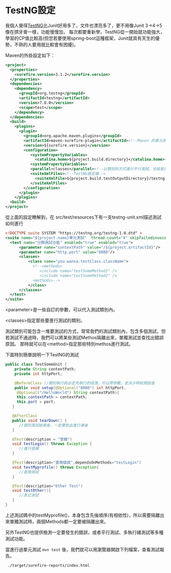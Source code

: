 # TestNG設定

我個人覺得[TestNG](https://testng.org/doc/)比Junit好用多了，文件也漂亮多了，更不用像Junit 3->4->5 像在擠牙膏一樣，功能慢慢加，
每次都要重新學，TestNG從一開始就功能強大，學習的CP值比較高(但您若要使用spring-boot這種框架，Junit就具有天生的優勢，不熟的人要用就比較會有困擾)。

Maven的外掛設定如下：

```xml
<project>
  <properties>
    <surefire.version>3.1.2</surefire.version>
  </properties>
  <dependencies>
    <dependency>
      <groupId>org.testng</groupId>
      <artifactId>testng</artifactId>
      <version>7.8.0</version>
      <scope>test</scope>
    </dependency>
  </dependencies>
  <build>
    <plugins>
      <plugin>
        <groupId>org.apache.maven.plugins</groupId>
        <artifactId>maven-surefire-plugin</artifactId><!--Maven 的單元測試外掛-->
        <version>${surefire.version}</version>
        <configuration>
           <systemPropertyVariables>
             <catalina.home>${project.build.directory}</catalina.home><!--這是我Log4J2會用到的系統變數，跟TestNG無關-->
           <systemPropertyVariables>
           <parallel>classes</parallel><!--以類別的方式進行平行測試，也就是測試Class之間無關聯，可同時開啟測試-->
           <suiteXmlFiles><!--TestNG設定檔-->
             <suiteXmlFile>${project.build.testOutputDirectory}/testng-unit.xml</suiteXmlFile>
           </suiteXmlFiles>
        </configuration>
      </plugin>
    </plugins>
  <build>
</project>
```

從上面的設定瞭解到，在 src/test/resources下有一支testng-unit.xml描述測試如何進行

```xml
<!DOCTYPE suite SYSTEM "https://testng.org/testng-1.0.dtd" >
<suite name="${project.name}單元測試"  thread-count="4" skipfailedinvocationcounts="false" parallel="classes" verbose="10">
  <test name="分群測試功能" enabled="true" enabled="true">
      <parameter name="contextPath" value="/${project.artifactId}"/>
      <parameter name="http.port" value="8080"/>
      <classes>
          <class name="you.wanna.testClass.className">
            <!--<methods>
               <include name="testSomeMethod1" />
               <include name="testSomeMethod2" />
            <methods>-->
          </class>
      </classes>
  </test>
</suite>
```
&lt;parameter&gt;是一些自訂的參數，可以代入測試類別內。

&lt;classes&gt;指定那些要進行測試的類別。

測試類別可能包含一堆要測試的方式，常常我們的測試類別內，包含多個測試，但若測試不通過時，我們可以將某些測試Methos隔離出來，單獨測試並查找出錯誤原因。
那時就可以在&lt;method&gt;指定那些特別methos進行測試。

下面特別簡單說明一下TestNG的測試

```java
public class TestSomeUnit {
    private String contextPath;
    private int httpPort;

    @BeforeClass //類別執行前必定先執行的段落，可以帶參數，並決少時給預設值
    public void setup(@Optional("8080") int httpPort,
     @Optional("/HelloWorld") String contextPath){
     this.contextPath = contextPath;
     this.port = port;
   }

   @AfterClass
   public void tearDown() {
      //類別測試結束後，一定要到此進行善後
   }

   @Test(description = "登錄")
   void testLogin() throws Exception {
      //進行登錄
   }

   @Test(description="查詢個資",dependsOnMethods="testLogin")
   void testMyprofile() throws Exception{
      //查詢測試
   }

   @Test(description="Other Test")
   void testOther(){
      //其它測試
   }
}
```
上述測試碼中的testMyprofile()，本身包含先後順序(有相依性)，所以需要隔離出來單獨測試時，兩個Methods都一定要被隔離出來。

另外TestNG也提供檢測一定要發生的錯誤，或者平行測試、多執行緒測試等多種測試功能。

當進行過單元測試 `mvn test` 後，我們就可以用瀏覽器開啟下列檔案，查看測試報告。
```text
 ./target/surefire-reports/index.html
```
